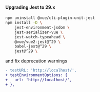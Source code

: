 #### Upgrading Jest to 29.x


```bash
npm uninstall @vue/cli-plugin-unit-jest
npm install -D \
    jest-environment-jsdom \
    jest-serializer-vue \
    jest-watch-typeahead \
    @vue/vue2-jest@^29 \
    babel-jest@^29 \
    jest@^29 \
```

and fix deprecation warnings

```diff
- testURL: 'http://localhost/',
+ testEnvironmentOptions: {
+   url: 'http://localhost/',
+ },

```

<aside class="notes">
</aside>
